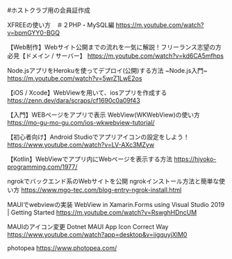 #ホストクラブ用の会員証作成

XFREEの使い方　＃２PHP・MySQL編
https://m.youtube.com/watch?v=bpmGYY0-BGQ

【Web制作】Webサイト公開までの流れを一気に解説！フリーランス志望の方必見【ドメイン / サーバー】 
https://m.youtube.com/watch?v=kd6CA5mfhps

Node.jsアプリをHerokuを使ってデプロイ(公開)する方法 ~Node.js入門~
https://m.youtube.com/watch?v=5wrZ1LwE2os

【iOS / Xcode】WebViewを用いて、iosアプリを作成する
https://zenn.dev/dara/scraps/cf1690c0a09f43

【入門】WEBページをアプリで表示 WebView(WKWebView)の使い方
https://mo-gu-mo-gu.com/ios-wkwebview-tutorial/

【初心者向け】Android Studioでアプリアイコンの設定をしよう！ 
https://www.youtube.com/watch?v=LV-AXc3MZyw

【Kotlin】WebViewでアプリ内にWebページを表示する方法 
https://hiyoko-programming.com/1977/


ngrokでバックエンド系のWebサイトを公開
ngrokインストール方法と簡単な使い方 https://www.mgo-tec.com/blog-entry-ngrok-install.html

MAUIでwebviewの実装
WebView in Xamarin.Forms using Visual Studio 2019 | Getting Started https://m.youtube.com/watch?v=RswghHDncUM

MAUIのアイコン変更
Dotnet MAUI App Icon Correct Way https://www.youtube.com/watch?app=desktop&v=iigquyjXlM0

photopea https://www.photopea.com/
